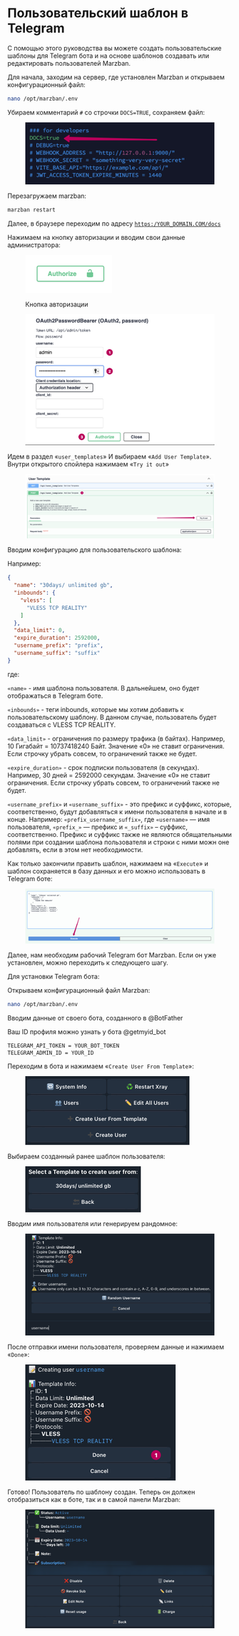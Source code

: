# Пользовательский шаблон в Telegram

С помощью этого руководства вы можете создать пользовательские шаблоны для Telegram бота и на основе шаблонов создавать или редактировать пользователей Marzban.

Для начала, заходим на сервер, где установлен Marzban и открываем конфигурационный файл:

```bash
nano /opt/marzban/.env
```

Убираем комментарий `#` со строчки `DOCS=TRUE`, сохраняем файл:

<figure><img src="../.gitbook/assets/image (13).png" alt=""><figcaption></figcaption></figure>

&#x20;Перезагружаем marzban:

```bash
marzban restart
```

Далее, в браузере переходим по адресу [`https:/YOUR_DOMAIN.COM/docs`](https://get.artvpn.store/docs)

Нажимаем на кнопку авторизации и вводим свои данные администратора:

<figure><img src="../.gitbook/assets/image (16).png" alt=""><figcaption><p>Кнопка авторизации</p></figcaption></figure>

<figure><img src="../.gitbook/assets/image (15).png" alt=""><figcaption></figcaption></figure>

Идем в раздел «`user_templates`» И выбираем «`Add User Template`». Внутри открытого спойлера нажимаем  «`Try it out`»

<figure><img src="../.gitbook/assets/image.png" alt=""><figcaption></figcaption></figure>

Вводим конфигурацию для пользовательского шаблона:

Например:

```json
{
  "name": "30days/ unlimited gb",
  "inbounds": {
    "vless": [
      "VLESS TCP REALITY"
    ]
  },
  "data_limit": 0,
  "expire_duration": 2592000,
  "username_prefix": "prefix",
  "username_suffix": "suffix"
}

```

где:

`«name»` - имя шаблона пользователя. В дальнейшем, оно будет отображаться в Telegram боте.

`«inbounds»` - теги inbounds, которые мы хотим добавить к пользовательскому шаблону. В данном случае, пользователь будет создаваться с VLESS TCP REALITY.

`«data_limit»` - ограничения по размеру трафика (в байтах). Например, 10 Гигабайт = 10737418240 Байт.  Значение «0» не ставит ограничения. Если строчку убрать совсем, то ограничений также не будет.

`«expire_duration»` - срок подписки пользователя (в секундах). Например, 30 дней = 2592000 секундам. Значение «0» не ставит ограничения. Если строчку убрать совсем, то ограничений также не будет.

`«username_prefix»` и `«username_suffix»` - это префикс и суффикс, которые, соответственно, будут добавляться к имени пользователя в начале и в конце. Например: `«prefix_username_suffix»`, где  `«username»` — имя пользователя,  `«prefix_»` — префикс и  `«_suffix»` – суффикс, соответственно. Префикс и суффикс также не являются обящательными полями при создании шаблона пользователя и строки с ними можн оне добавлять, если в этом нет необходимости.



Как только закончили править шаблон, нажимаем на «`Execute`» и шаблон сохраняется в базу данных и его можно использовать в Telegram боте:

<figure><img src="../.gitbook/assets/image (26).png" alt=""><figcaption></figcaption></figure>

Далее, нам необходим рабочий Telegram бот Marzban. Если он уже установлен, можно переходить к следующего шагу.

Для установки Telegram бота:

Открываем конфигурационный файл Marzban:

```bash
nano /opt/marzban/.env
```

Вводим данные от своего бота, созданного в @BotFather

Ваш ID профиля можно узнать у бота @getmyid\_bot

```
TELEGRAM_API_TOKEN = YOUR_BOT_TOKEN
TELEGRAM_ADMIN_ID = YOUR_ID
```

Переходим в бота и нажимаем «`Create User From Template`»:

<figure><img src="../.gitbook/assets/image (18).png" alt=""><figcaption></figcaption></figure>

Выбираем созданный ранее шаблон пользователя:

<figure><img src="../.gitbook/assets/image (19).png" alt=""><figcaption></figcaption></figure>

Вводим имя пользователя или генерируем рандомное:

<figure><img src="../.gitbook/assets/image (22).png" alt=""><figcaption></figcaption></figure>

После отправки имени пользователя, проверяем данные и нажимаем «`Done`»:

<figure><img src="../.gitbook/assets/image (23).png" alt=""><figcaption></figcaption></figure>

Готово! Пользователь по шаблону создан. Теперь он должен отобразиться как в боте, так и в самой панели Marzban:

<figure><img src="../.gitbook/assets/image (24).png" alt=""><figcaption></figcaption></figure>
